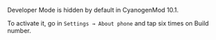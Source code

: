 <!-- 
.. title: CM10.1: Access the Developer Mode menu
.. slug: cm101-access-the-developer-mode-menu
.. date: 01/01/2013 00:00:00 AM UTC+02:00
.. tags: android, cyanogenmod
.. link: 
.. description: hello
.. type: text
-->

Developer Mode is hidden by default in CyanogenMod 10.1.

To activate it, go in `Settings → About phone` and tap six times on Build number.
